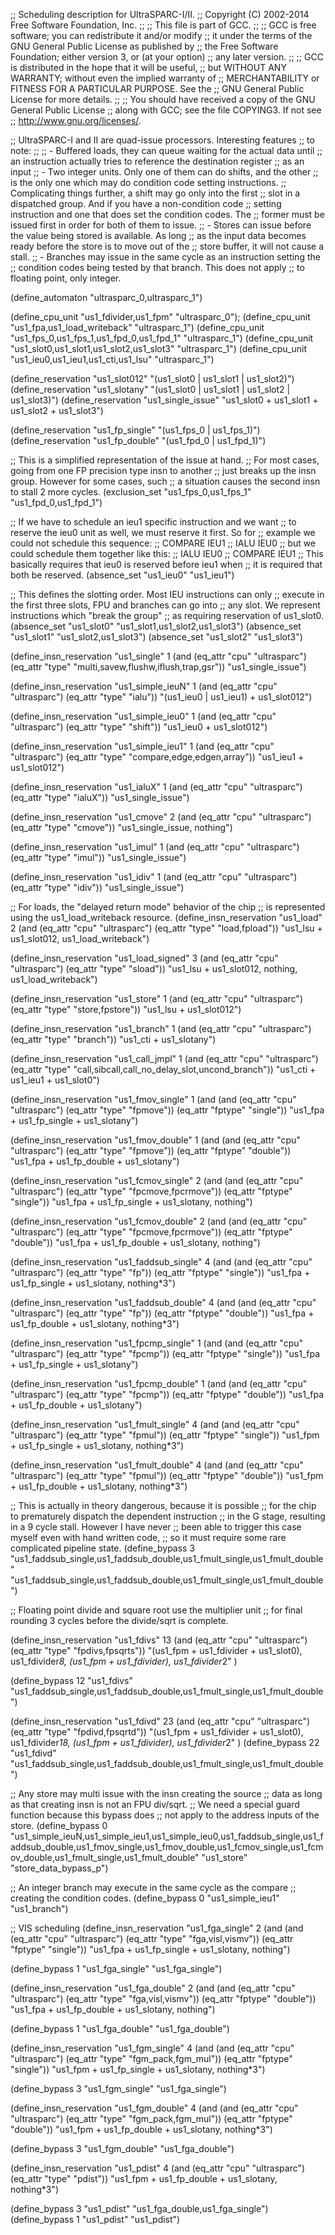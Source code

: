 ;; Scheduling description for UltraSPARC-I/II.
;;   Copyright (C) 2002-2014 Free Software Foundation, Inc.
;;
;; This file is part of GCC.
;;
;; GCC is free software; you can redistribute it and/or modify
;; it under the terms of the GNU General Public License as published by
;; the Free Software Foundation; either version 3, or (at your option)
;; any later version.
;;
;; GCC is distributed in the hope that it will be useful,
;; but WITHOUT ANY WARRANTY; without even the implied warranty of
;; MERCHANTABILITY or FITNESS FOR A PARTICULAR PURPOSE.  See the
;; GNU General Public License for more details.
;;
;; You should have received a copy of the GNU General Public License
;; along with GCC; see the file COPYING3.  If not see
;; <http://www.gnu.org/licenses/>.

;; UltraSPARC-I and II are quad-issue processors.  Interesting features
;; to note:
;;
;; - Buffered loads, they can queue waiting for the actual data until
;;   an instruction actually tries to reference the destination register
;;   as an input
;; - Two integer units.  Only one of them can do shifts, and the other
;;   is the only one which may do condition code setting instructions.
;;   Complicating things further, a shift may go only into the first
;;   slot in a dispatched group.  And if you have a non-condition code
;;   setting instruction and one that does set the condition codes.  The
;;   former must be issued first in order for both of them to issue.
;; - Stores can issue before the value being stored is available.  As long
;;   as the input data becomes ready before the store is to move out of the
;;   store buffer, it will not cause a stall.
;; - Branches may issue in the same cycle as an instruction setting the
;;   condition codes being tested by that branch.  This does not apply
;;   to floating point, only integer.

(define_automaton "ultrasparc_0,ultrasparc_1")

(define_cpu_unit "us1_fdivider,us1_fpm" "ultrasparc_0");
(define_cpu_unit "us1_fpa,us1_load_writeback" "ultrasparc_1")
(define_cpu_unit "us1_fps_0,us1_fps_1,us1_fpd_0,us1_fpd_1" "ultrasparc_1")
(define_cpu_unit "us1_slot0,us1_slot1,us1_slot2,us1_slot3" "ultrasparc_1")
(define_cpu_unit "us1_ieu0,us1_ieu1,us1_cti,us1_lsu" "ultrasparc_1")

(define_reservation "us1_slot012" "(us1_slot0 | us1_slot1 | us1_slot2)")
(define_reservation "us1_slotany" "(us1_slot0 | us1_slot1 | us1_slot2 | us1_slot3)")
(define_reservation "us1_single_issue" "us1_slot0 + us1_slot1 + us1_slot2 + us1_slot3")

(define_reservation "us1_fp_single" "(us1_fps_0 | us1_fps_1)")
(define_reservation "us1_fp_double" "(us1_fpd_0 | us1_fpd_1)")

;; This is a simplified representation of the issue at hand.
;; For most cases, going from one FP precision type insn to another
;; just breaks up the insn group.  However for some cases, such
;; a situation causes the second insn to stall 2 more cycles.
(exclusion_set "us1_fps_0,us1_fps_1" "us1_fpd_0,us1_fpd_1")

;; If we have to schedule an ieu1 specific instruction and we want
;; to reserve the ieu0 unit as well, we must reserve it first.  So for
;; example we could not schedule this sequence:
;;	COMPARE		IEU1
;;	IALU		IEU0
;; but we could schedule them together like this:
;;	IALU		IEU0
;;	COMPARE		IEU1
;; This basically requires that ieu0 is reserved before ieu1 when
;; it is required that both be reserved.
(absence_set "us1_ieu0" "us1_ieu1")

;; This defines the slotting order.  Most IEU instructions can only
;; execute in the first three slots, FPU and branches can go into
;; any slot.  We represent instructions which "break the group"
;; as requiring reservation of us1_slot0.
(absence_set "us1_slot0" "us1_slot1,us1_slot2,us1_slot3")
(absence_set "us1_slot1" "us1_slot2,us1_slot3")
(absence_set "us1_slot2" "us1_slot3")

(define_insn_reservation "us1_single" 1
  (and (eq_attr "cpu" "ultrasparc")
    (eq_attr "type" "multi,savew,flushw,iflush,trap,gsr"))
  "us1_single_issue")

(define_insn_reservation "us1_simple_ieuN" 1
  (and (eq_attr "cpu" "ultrasparc")
    (eq_attr "type" "ialu"))
  "(us1_ieu0 | us1_ieu1) + us1_slot012")

(define_insn_reservation "us1_simple_ieu0" 1
  (and (eq_attr "cpu" "ultrasparc")
    (eq_attr "type" "shift"))
  "us1_ieu0 + us1_slot012")

(define_insn_reservation "us1_simple_ieu1" 1
  (and (eq_attr "cpu" "ultrasparc")
    (eq_attr "type" "compare,edge,edgen,array"))
  "us1_ieu1 + us1_slot012")

(define_insn_reservation "us1_ialuX" 1
  (and (eq_attr "cpu" "ultrasparc")
    (eq_attr "type" "ialuX"))
  "us1_single_issue")

(define_insn_reservation "us1_cmove" 2
  (and (eq_attr "cpu" "ultrasparc")
    (eq_attr "type" "cmove"))
  "us1_single_issue, nothing")

(define_insn_reservation "us1_imul" 1
  (and (eq_attr "cpu" "ultrasparc")
    (eq_attr "type" "imul"))
  "us1_single_issue")

(define_insn_reservation "us1_idiv" 1
  (and (eq_attr "cpu" "ultrasparc")
    (eq_attr "type" "idiv"))
  "us1_single_issue")

;; For loads, the "delayed return mode" behavior of the chip
;; is represented using the us1_load_writeback resource.
(define_insn_reservation "us1_load" 2
  (and (eq_attr "cpu" "ultrasparc")
    (eq_attr "type" "load,fpload"))
  "us1_lsu + us1_slot012, us1_load_writeback")

(define_insn_reservation "us1_load_signed" 3
  (and (eq_attr "cpu" "ultrasparc")
    (eq_attr "type" "sload"))
  "us1_lsu + us1_slot012, nothing, us1_load_writeback")

(define_insn_reservation "us1_store" 1
  (and (eq_attr "cpu" "ultrasparc")
    (eq_attr "type" "store,fpstore"))
  "us1_lsu + us1_slot012")

(define_insn_reservation "us1_branch" 1
  (and (eq_attr "cpu" "ultrasparc")
    (eq_attr "type" "branch"))
  "us1_cti + us1_slotany")

(define_insn_reservation "us1_call_jmpl" 1
  (and (eq_attr "cpu" "ultrasparc")
    (eq_attr "type" "call,sibcall,call_no_delay_slot,uncond_branch"))
  "us1_cti + us1_ieu1 + us1_slot0")

(define_insn_reservation "us1_fmov_single" 1
  (and (and (eq_attr "cpu" "ultrasparc")
            (eq_attr "type" "fpmove"))
       (eq_attr "fptype" "single"))
  "us1_fpa + us1_fp_single + us1_slotany")

(define_insn_reservation "us1_fmov_double" 1
  (and (and (eq_attr "cpu" "ultrasparc")
            (eq_attr "type" "fpmove"))
       (eq_attr "fptype" "double"))
  "us1_fpa + us1_fp_double + us1_slotany")

(define_insn_reservation "us1_fcmov_single" 2
  (and (and (eq_attr "cpu" "ultrasparc")
            (eq_attr "type" "fpcmove,fpcrmove"))
       (eq_attr "fptype" "single"))
  "us1_fpa + us1_fp_single + us1_slotany, nothing")

(define_insn_reservation "us1_fcmov_double" 2
  (and (and (eq_attr "cpu" "ultrasparc")
            (eq_attr "type" "fpcmove,fpcrmove"))
       (eq_attr "fptype" "double"))
  "us1_fpa + us1_fp_double + us1_slotany, nothing")

(define_insn_reservation "us1_faddsub_single" 4
  (and (and (eq_attr "cpu" "ultrasparc")
            (eq_attr "type" "fp"))
       (eq_attr "fptype" "single"))
  "us1_fpa + us1_fp_single + us1_slotany, nothing*3")

(define_insn_reservation "us1_faddsub_double" 4
  (and (and (eq_attr "cpu" "ultrasparc")
            (eq_attr "type" "fp"))
       (eq_attr "fptype" "double"))
  "us1_fpa + us1_fp_double + us1_slotany, nothing*3")

(define_insn_reservation "us1_fpcmp_single" 1
  (and (and (eq_attr "cpu" "ultrasparc")
            (eq_attr "type" "fpcmp"))
       (eq_attr "fptype" "single"))
  "us1_fpa + us1_fp_single + us1_slotany")

(define_insn_reservation "us1_fpcmp_double" 1
  (and (and (eq_attr "cpu" "ultrasparc")
            (eq_attr "type" "fpcmp"))
       (eq_attr "fptype" "double"))
  "us1_fpa + us1_fp_double + us1_slotany")

(define_insn_reservation "us1_fmult_single" 4
  (and (and (eq_attr "cpu" "ultrasparc")
            (eq_attr "type" "fpmul"))
       (eq_attr "fptype" "single"))
  "us1_fpm + us1_fp_single + us1_slotany, nothing*3")

(define_insn_reservation "us1_fmult_double" 4
  (and (and (eq_attr "cpu" "ultrasparc")
            (eq_attr "type" "fpmul"))
       (eq_attr "fptype" "double"))
  "us1_fpm + us1_fp_double + us1_slotany, nothing*3")

;; This is actually in theory dangerous, because it is possible
;; for the chip to prematurely dispatch the dependent instruction
;; in the G stage, resulting in a 9 cycle stall.  However I have never
;; been able to trigger this case myself even with hand written code,
;; so it must require some rare complicated pipeline state.
(define_bypass 3
   "us1_faddsub_single,us1_faddsub_double,us1_fmult_single,us1_fmult_double"
   "us1_faddsub_single,us1_faddsub_double,us1_fmult_single,us1_fmult_double")

;; Floating point divide and square root use the multiplier unit
;; for final rounding 3 cycles before the divide/sqrt is complete.

(define_insn_reservation "us1_fdivs"
  13
  (and (eq_attr "cpu" "ultrasparc")
    (eq_attr "type" "fpdivs,fpsqrts"))
  "(us1_fpm + us1_fdivider + us1_slot0), us1_fdivider*8, (us1_fpm + us1_fdivider), us1_fdivider*2"
  )

(define_bypass
  12
  "us1_fdivs"
  "us1_faddsub_single,us1_faddsub_double,us1_fmult_single,us1_fmult_double")

(define_insn_reservation "us1_fdivd"
  23
  (and (eq_attr "cpu" "ultrasparc")
    (eq_attr "type" "fpdivd,fpsqrtd"))
  "(us1_fpm + us1_fdivider + us1_slot0), us1_fdivider*18, (us1_fpm + us1_fdivider), us1_fdivider*2"
  )
(define_bypass
  22
  "us1_fdivd"
  "us1_faddsub_single,us1_faddsub_double,us1_fmult_single,us1_fmult_double")

;; Any store may multi issue with the insn creating the source
;; data as long as that creating insn is not an FPU div/sqrt.
;; We need a special guard function because this bypass does
;; not apply to the address inputs of the store.
(define_bypass 0 "us1_simple_ieuN,us1_simple_ieu1,us1_simple_ieu0,us1_faddsub_single,us1_faddsub_double,us1_fmov_single,us1_fmov_double,us1_fcmov_single,us1_fcmov_double,us1_fmult_single,us1_fmult_double" "us1_store"
   "store_data_bypass_p")

;; An integer branch may execute in the same cycle as the compare
;; creating the condition codes.
(define_bypass 0 "us1_simple_ieu1" "us1_branch")

;; VIS scheduling
(define_insn_reservation "us1_fga_single"
  2
  (and (and
         (eq_attr "cpu" "ultrasparc")
         (eq_attr "type" "fga,visl,vismv"))
       (eq_attr "fptype" "single"))
  "us1_fpa + us1_fp_single + us1_slotany, nothing")

(define_bypass 1 "us1_fga_single" "us1_fga_single")

(define_insn_reservation "us1_fga_double"
  2
  (and (and
         (eq_attr "cpu" "ultrasparc")
         (eq_attr "type" "fga,visl,vismv"))
       (eq_attr "fptype" "double"))
  "us1_fpa + us1_fp_double + us1_slotany, nothing")

(define_bypass 1 "us1_fga_double" "us1_fga_double")

(define_insn_reservation "us1_fgm_single"
  4
  (and (and
         (eq_attr "cpu" "ultrasparc")
         (eq_attr "type" "fgm_pack,fgm_mul"))
       (eq_attr "fptype" "single"))
  "us1_fpm + us1_fp_single + us1_slotany, nothing*3")

(define_bypass 3 "us1_fgm_single" "us1_fga_single")

(define_insn_reservation "us1_fgm_double"
  4
  (and (and
         (eq_attr "cpu" "ultrasparc")
         (eq_attr "type" "fgm_pack,fgm_mul"))
       (eq_attr "fptype" "double"))
  "us1_fpm + us1_fp_double + us1_slotany, nothing*3")

(define_bypass 3 "us1_fgm_double" "us1_fga_double")

(define_insn_reservation "us1_pdist"
  4
  (and (eq_attr "cpu" "ultrasparc")
       (eq_attr "type" "pdist"))
  "us1_fpm + us1_fp_double + us1_slotany, nothing*3")

(define_bypass 3 "us1_pdist" "us1_fga_double,us1_fga_single")
(define_bypass 1 "us1_pdist" "us1_pdist")
